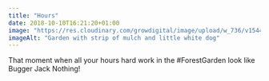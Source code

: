 ```yaml
---
title: "Hours"
date: 2018-10-10T16:21:20+01:00
image: "https://res.cloudinary.com/growdigital/image/upload/w_736/v1544361443/willow-walk-45225614731.jpg"
imageAlt: "Garden with strip of mulch and little white dog"
---
```


That moment when all your hours hard work in the #ForestGarden look like Bugger Jack Nothing!
